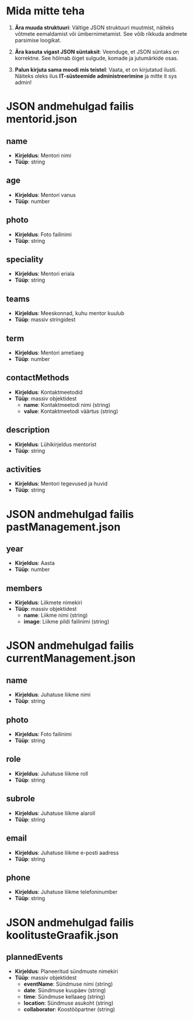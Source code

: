 # Mida mitte teha

1. **Ära muuda struktuuri**: Vältige JSON struktuuri muutmist, näiteks võtmete eemaldamist või ümbernimetamist. See võib rikkuda andmete parsimise loogikat.

2. **Ära kasuta vigast JSON süntaksit**: Veenduge, et JSON süntaks on korrektne. See hõlmab õiget sulgude, komade ja jutumärkide osas.

3. **Palun kirjuta sama moodi mis teistel**: Vaata, et on kirjutatud ilusti. Näiteks oleks ilus **IT-süsteemide administreerimine** ja mitte it sys admin!

# JSON andmehulgad failis mentorid.json

## name
- **Kirjeldus**: Mentori nimi
- **Tüüp**: string

## age
- **Kirjeldus**: Mentori vanus
- **Tüüp**: number

## photo
- **Kirjeldus**: Foto failinimi
- **Tüüp**: string

## speciality
- **Kirjeldus**: Mentori eriala
- **Tüüp**: string

## teams
- **Kirjeldus**: Meeskonnad, kuhu mentor kuulub
- **Tüüp**: massiv stringidest

## term
- **Kirjeldus**: Mentori ametiaeg
- **Tüüp**: number

## contactMethods
- **Kirjeldus**: Kontaktmeetodid
- **Tüüp**: massiv objektidest
    - **name**: Kontaktmeetodi nimi (string)
    - **value**: Kontaktmeetodi väärtus (string)

## description
- **Kirjeldus**: Lühikirjeldus mentorist
- **Tüüp**: string

## activities
- **Kirjeldus**: Mentori tegevused ja huvid
- **Tüüp**: string

# JSON andmehulgad failis pastManagement.json

## year
- **Kirjeldus**: Aasta
- **Tüüp**: number

## members
- **Kirjeldus**: Liikmete nimekiri
- **Tüüp**: massiv objektidest
    - **name**: Liikme nimi (string)
    - **image**: Liikme pildi failinimi (string)

# JSON andmehulgad failis currentManagement.json

## name
- **Kirjeldus**: Juhatuse liikme nimi
- **Tüüp**: string

## photo
- **Kirjeldus**: Foto failinimi
- **Tüüp**: string

## role
- **Kirjeldus**: Juhatuse liikme roll
- **Tüüp**: string

## subrole
- **Kirjeldus**: Juhatuse liikme alaroll
- **Tüüp**: string

## email
- **Kirjeldus**: Juhatuse liikme e-posti aadress
- **Tüüp**: string

## phone
- **Kirjeldus**: Juhatuse liikme telefoninumber
- **Tüüp**: string

# JSON andmehulgad failis koolitusteGraafik.json

## plannedEvents
- **Kirjeldus**: Planeeritud sündmuste nimekiri
- **Tüüp**: massiv objektidest
    - **eventName**: Sündmuse nimi (string)
    - **date**: Sündmuse kuupäev (string)
    - **time**: Sündmuse kellaaeg (string)
    - **location**: Sündmuse asukoht (string)
    - **collaborator**: Koostööpartner (string)